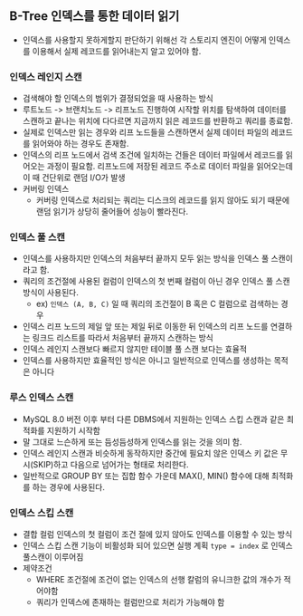 ## B-Tree 인덱스를 통한 데이터 읽기
- 인덱스를 사용할지 못하게할지 판단하기 위해선 각 스토리지 엔진이 어떻게 인덱스를 이용해서 실제 레코드를 읽어내는지 알고 있어야 함.

### 인덱스 레인지 스캔
- 검색해야 할 인덱스의 범위가 결정되었을 때 사용하는 방식
- 루트노드 -> 브랜치노드 -> 리프노드 진행하여 시작할 위치를 탐색하여 데이터를 스캔하고 끝나는 위치에 다다르면 지금까지 읽은 레코드를 반환하고 쿼리를 종료함.
- 실제로 인덱스만 읽는 경우와 리프 노드들을 스캔하면서 실제 데이터 파일의 레코드를 읽어와야 하는 경우도 존재함.
- 인덱스의 리프 노드에서 검색 조건에 일치하는 건들은 데이터 파일에서 레코드를 읽어오는 과정이 필요함. 리프노드에 저장된 레코드 주소로 데이터 파일을 읽어오는데 이 때 건단위로 랜덤 I/O가 발생
- 커버링 인덱스
    - 커버링 인덱스로 처리되는 쿼리는 디스크의 레코드를 읽지 않아도 되기 때문에 랜덤 읽기가 상당히 줄어들어 성능이 빨라진다.

### 인덱스 풀 스캔
- 인덱스를 사용하지만 인덱스의 처음부터 끝까지 모두 읽는 방식을 인덱스 풀 스캔이라고 함.
- 쿼리의 조건절에 사용된 컬럼이 인덱스의 첫 번째 컬럼이 아닌 경우 인덱스 풀 스캔 방식이 사용된다.
  - ex) `인덱스 (A, B, C)` 일 때 쿼리의 조건절이 B 혹은 C 컬럼으로 검색하는 경우
- 인덱스 리프 노드의 제일 앞 또는 제일 뒤로 이동한 뒤 인덱스의 리프 노드를 연결하는 링크드 리스트를 따라서 처음부터 끝까지 스캔하는 방식
- 인덱스 레인지 스캔보다 빠르지 않지만 테이블 풀 스캔 보다는 효율적
- 인덱스를 사용하지만 효율적인 방식은 아니고 일반적으로 인덱스를 생성하는 목적은 아니다

### 루스 인덱스 스캔
- MySQL 8.0 버전 이후 부터 다른 DBMS에서 지원하는 인덱스 스킵 스캔과 같은 최적화를 지원하기 시작함
- 말 그대로 느슨하게 또는 듬성듬성하게 인덱스를 읽는 것을 의미 함.
- 인덱스 레인지 스캔과 비슷하게 동작하지만 중간에 필요치 않은 인덱스 키 값은 무시(SKIP)하고 다음으로 넘어가는 형태로 처리한다.
- 일반적으로 GROUP BY 또는 집합 함수 가운데 MAX(), MIN() 함수에 대해 최적화를 하는 경우에 사용된다.

### 인덱스 스킵 스캔
- 결합 컬럼 인덱스의 첫 컬럼이 조건 절에 있지 않아도 인덱스를 이용할 수 있는 방식
- 인덱스 스킵 스캔 기능이 비활성화 되어 있으면 실행 계획 `type = index` 로 인덱스 풀스캔이 이루어짐
- 제약조건
  - WHERE 조건절에 조건이 없는 인덱스의 선행 칼럼의 유니크한 값의 개수가 적어야함
  - 쿼리가 인덱스에 존재하는 컬럼만으로 처리가 가능해야 함